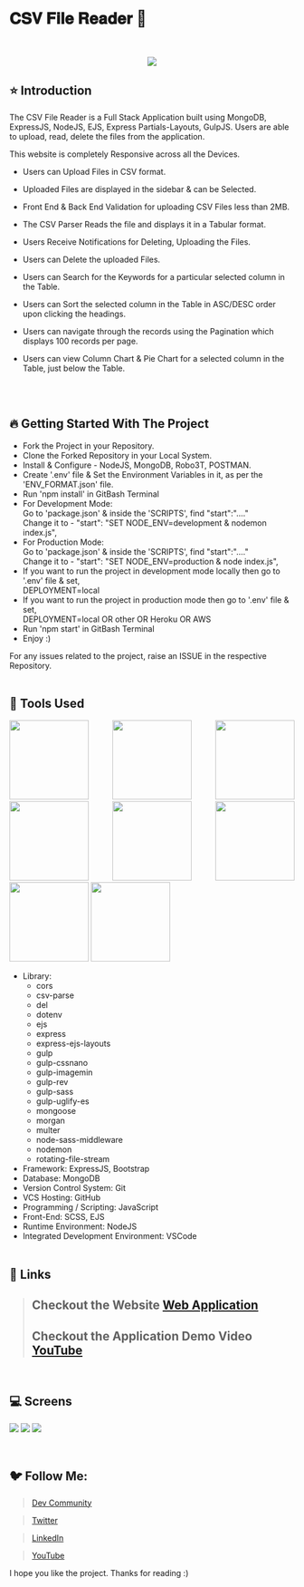 # 𝐂𝐒𝐕 𝐅𝐢𝐥𝐞 𝐑𝐞𝐚𝐝𝐞𝐫 🚀

<br/>
<p align="center">
<img src="https://user-images.githubusercontent.com/76626529/188283061-b515da96-f473-4379-be15-97bbec418a55.png">
</p>

## ⭐ Introduction

The CSV File Reader is a Full Stack Application built using MongoDB, ExpressJS, NodeJS, EJS, Express Partials-Layouts, GulpJS.
Users are able to upload, read, delete the files from the application.

This website is completely Responsive across all the Devices.

-  Users can Upload Files in CSV format.
-  Uploaded Files are displayed in the sidebar & can be Selected. 
-  Front End & Back End Validation for uploading CSV Files less than 2MB.
-  The CSV Parser Reads the file and displays it in a Tabular format.
-  Users Receive Notifications for Deleting, Uploading the Files.
-  Users can Delete the uploaded Files.
-  Users can Search for the Keywords for a particular selected column in the Table.
-  Users can Sort the selected column in the Table in ASC/DESC order upon clicking the headings.
-  Users can navigate through the records using the Pagination which displays 100 records per page.
-  Users can view Column Chart & Pie Chart for a selected column in the Table, just below the Table.

   <br/>
   <br/>

## 🔥 Getting Started With The Project

-  Fork the Project in your Repository.
-  Clone the Forked Repository in your Local System.
-  Install & Configure - NodeJS, MongoDB, Robo3T, POSTMAN.
-  Create '.env' file & Set the Environment Variables in it, as per the 'ENV_FORMAT.json' file.
-  Run 'npm install' in GitBash Terminal
-  For Development Mode: <br/>
   Go to 'package.json' & inside the 'SCRIPTS', find "start":"...." <br/>
   Change it to - "start": "SET NODE_ENV=development & nodemon index.js",
-  For Production Mode: <br/>
   Go to 'package.json' & inside the 'SCRIPTS', find "start":"...." <br/>
   Change it to - "start": "SET NODE_ENV=production & node index.js",
-  If you want to run the project in development mode locally then go to '.env' file & set, <br/>
   DEPLOYMENT=local
-  If you want to run the project in production mode then go to '.env' file & set, <br/>
   DEPLOYMENT=local OR other OR Heroku OR AWS
-  Run 'npm start' in GitBash Terminal
-  Enjoy :)

For any issues related to the project, raise an ISSUE in the respective Repository.
<br/>
<br/>

## 🔨 Tools Used

<p align="justify">
<img height="140" width="140" src="https://www.w3.org/html/logo/downloads/HTML5_Logo_256.png">
<img height="140" width="140" src="https://logodix.com/logo/470309.png">
<img height="140" width="140" src="https://upload.wikimedia.org/wikipedia/commons/6/6a/JavaScript-logo.png">
<img height="140" width="140" src="https://upload.wikimedia.org/wikipedia/commons/b/b2/Bootstrap_logo.svg">
<img height="140" width="140" src="https://encrypted-tbn0.gstatic.com/images?q=tbn:ANd9GcQv2l-4Y-ZVZm77rzV9CRJxmgNPpy36zgePIA&usqp=CAU">
<img height="140" width="140" src="https://encrypted-tbn0.gstatic.com/images?q=tbn:ANd9GcSMX7p-_Zo1LqsEfO1v3B6Zw0Jgvhk4vo1fKA&usqp=CAU">
<img height="140" width="140" src="https://encrypted-tbn0.gstatic.com/images?q=tbn:ANd9GcRASBParCnQhsRkKZ8opkkRjtk9XJ-MHdy0jA&usqp=CAU">
<img height="140" width="140" src="https://code.visualstudio.com/assets/apple-touch-icon.png">
</p>

-  Library:
   -  cors
   -  csv-parse
   -  del
   -  dotenv
   -  ejs
   -  express
   -  express-ejs-layouts
   -  gulp
   -  gulp-cssnano
   -  gulp-imagemin
   -  gulp-rev
   -  gulp-sass
   -  gulp-uglify-es
   -  mongoose
   -  morgan
   -  multer
   -  node-sass-middleware
   -  nodemon
   -  rotating-file-stream
-  Framework: ExpressJS, Bootstrap
-  Database: MongoDB
-  Version Control System: Git
-  VCS Hosting: GitHub
-  Programming / Scripting: JavaScript
-  Front-End: SCSS, EJS
-  Runtime Environment: NodeJS
-  Integrated Development Environment: VSCode
   <br/>
   <br/>

## 🔗 Links

> ## Checkout the Website [Web Application]()
>
> ## Checkout the Application Demo Video [YouTube](https://youtu.be/Hf_BCXvdK2Q)

<br/>

## 💻 Screens

<p align="justify">
<img src="https://user-images.githubusercontent.com/76626529/188283061-b515da96-f473-4379-be15-97bbec418a55.png">
<img src="https://user-images.githubusercontent.com/76626529/188283062-07d58030-e07c-4bf4-bcc8-cdb28f44488a.png">
<img src="https://user-images.githubusercontent.com/76626529/188283063-fde5b06e-6e68-4ddd-bff6-fc34b62ebdeb.png">
</p>
<br/>

## 🐦 Follow Me:

> [Dev Community](https://dev.to/ayushkanduri)

> [Twitter](https://twitter.com/ayush_codes)

> [LinkedIn](https://www.linkedin.com/in/ayushkanduri/)

> [YouTube](https://www.youtube.com/channel/UC6c1ajC_2jF7wQp7Y13t2bg)

I hope you like the project. Thanks for reading :)
